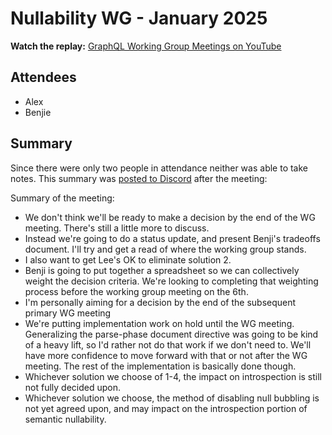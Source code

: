 # Nullability WG - January 2025

**Watch the replay:**
[GraphQL Working Group Meetings on YouTube](https://www.youtube.com/watch?v=HSbChLT9Itg&list=PLP1igyLx8foFPThkIGEUVbne2_DBwgQke)

<!--

For future notes files, use this link instead:

**Watch the replay:**
[GraphQL Working Group Meetings on YouTube](https://www.youtube.com/playlist?list=PLP1igyLx8foFPThkIGEUVbne2_DBwgQke)

-->

## Attendees

- Alex
- Benjie

## Summary

Since there were only two people in attendance neither was able to take notes.
This summary was
[posted to Discord](https://discord.com/channels/625400653321076807/971515695881924621/1344403874923937836)
after the meeting:

Summary of the meeting:

- We don't think we'll be ready to make a decision by the end of the WG meeting.
  There's still a little more to discuss.
- Instead we're going to do a status update, and present Benji's tradeoffs
  document. I'll try and get a read of where the working group stands.
- I also want to get Lee's OK to eliminate solution 2.
- Benji is going to put together a spreadsheet so we can collectively weight the
  decision criteria. We're looking to completing that weighting process before
  the working group meeting on the 6th.
- I'm personally aiming for a decision by the end of the subsequent primary WG
  meeting
- We're putting implementation work on hold until the WG meeting. Generalizing
  the parse-phase document directive was going to be kind of a heavy lift, so
  I'd rather not do that work if we don't need to. We'll have more confidence to
  move forward with that or not after the WG meeting. The rest of the
  implementation is basically done though.
- Whichever solution we choose of 1-4, the impact on introspection is still not
  fully decided upon.
- Whichever solution we choose, the method of disabling null bubbling is not yet
  agreed upon, and may impact on the introspection portion of semantic
  nullability.

